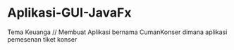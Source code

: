# Aplikasi-GUI-JavaFx
Tema Keuanga // Membuat Aplikasi bernama CumanKonser dimana aplikasi pemesenan tiket konser
